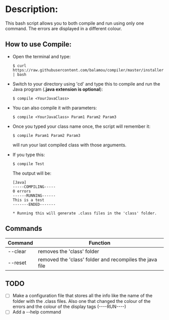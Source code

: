 # Description:
  This bash script allows you to both compile and run using only one command.
  The errors are displayed in a different colour.

## How to use Compile:

  - Open the terminal and type:

        $ curl https://raw.githubusercontent.com/balamou/compiler/master/installer.sh | bash

  - Switch to your directory using 'cd' and type this to compile and run the Java
    program (**.java extension is optional**):

        $ compile <YourJavaClass>

  - You can also compile it with parameters:

        $ compile <YourJavaClass> Param1 Param2 Param3

  - Once you typed your class name once, the script will remember it:

        $ compile Param1 Param2 Param3

    will run your last compiled class with those arguments.

  - If you type this:

        $ compile Test

    The output will be:

        [Java]
        -----COMPILING-----
        0 errors
        ------RUNNING------
        This is a test
        -------ENDED-------

        * Running this will generate .class files in the 'class' folder.

## Commands

| Command | Function |
|---------|----------|
| --clear | removes the 'class' folder |
| --reset | removed the 'class' folder and recompiles the java file |

## TODO

- [ ] Make a configuration file that stores all the info like the name of the folder
  with the .class files. Also one that changed the colour of the errors and
  the colour of the display tags (----RUN----)
- [ ] Add a --help command
